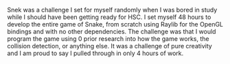 Snek was a challenge I set for myself randomly when I was bored in study while I should have been getting ready for HSC. I set myself 48 hours to develop the entire game of Snake,
from scratch using Raylib for the OpenGL bindings and with no other dependencies. The challenge was that I would program the game using 0 prior research into how the game works,
the collision detection, or anything else. It was a challenge of pure creativity and I am proud to say I pulled through in only 4 hours of work.
